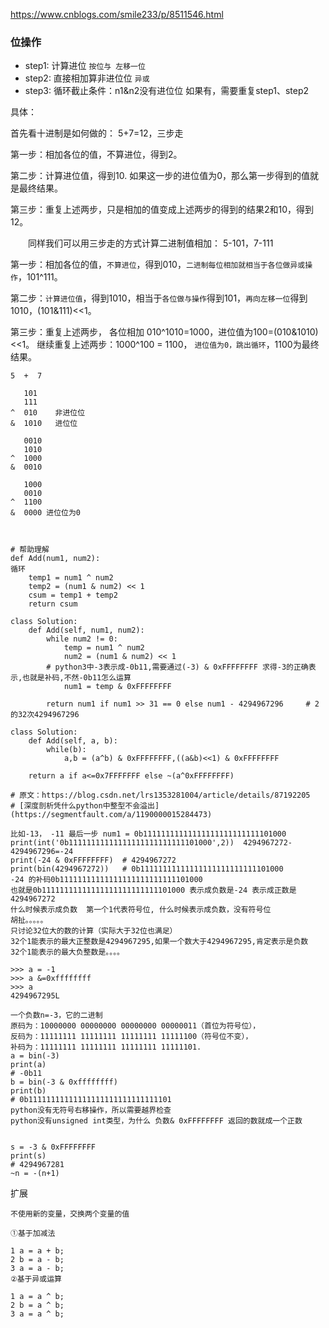 https://www.cnblogs.com/smile233/p/8511546.html

### 位操作


- step1: 计算进位 `按位与 左移一位` 
- step2: 直接相加算非进位位 `异或`
- step3: 循环截止条件：n1&n2没有进位位
         如果有，需要重复step1、step2

具体：

首先看十进制是如何做的： 5+7=12，三步走

第一步：相加各位的值，不算进位，得到2。

第二步：计算进位值，得到10. 如果这一步的进位值为0，那么第一步得到的值就是最终结果。

第三步：重复上述两步，只是相加的值变成上述两步的得到的结果2和10，得到12。


　　同样我们可以用三步走的方式计算二进制值相加： 5-101，7-111
  
第一步：相加各位的值，`不算进位`，得到010，`二进制每位相加就相当于各位做异或操作`，101^111。

第二步：`计算进位值`，得到1010，相当于`各位做与操作`得到101，`再向左移一位`得到1010，(101&111)<<1。

第三步：重复上述两步， 各位相加 010^1010=1000，进位值为100=(010&1010)<<1。 
       继续重复上述两步：1000^100 = 1100，
       `进位值为0，跳出循环`，1100为最终结果。
   


```
5  +  7

   101 
   111
^  010    非进位位
&  1010   进位位

   0010 
   1010
^  1000
&  0010

   1000
   0010
^  1100
&  0000 进位位为0



# 帮助理解
def Add(num1, num2):
循环
    temp1 = num1 ^ num2
    temp2 = (num1 & num2) << 1
    csum = temp1 + temp2
    return csum
```
```python3
class Solution:
    def Add(self, num1, num2):
        while num2 != 0:
            temp = num1 ^ num2
            num2 = (num1 & num2) << 1
	    # python3中-3表示成-0b11,需要通过(-3) & 0xFFFFFFFF 求得-3的正确表示,也就是补码,不然-0b11怎么运算
            num1 = temp & 0xFFFFFFFF
        
        return num1 if num1 >> 31 == 0 else num1 - 4294967296     # 2的32次4294967296
		
class Solution: 
    def Add(self, a, b):           
        while(b): 
            a,b = (a^b) & 0xFFFFFFFF,((a&b)<<1) & 0xFFFFFFFF
        
	return a if a<=0x7FFFFFFF else ~(a^0xFFFFFFFF)
 
# 原文：https://blog.csdn.net/lrs1353281004/article/details/87192205 
# [深度剖析凭什么python中整型不会溢出](https://segmentfault.com/a/1190000015284473)

```

```
比如-13， -11 最后一步 num1 = 0b11111111111111111111111111101000
print(int('0b11111111111111111111111111101000',2))  4294967272-4294967296=-24
print(-24 & 0xFFFFFFFF)  # 4294967272
print(bin(4294967272))   # 0b11111111111111111111111111101000
-24 的补码0b11111111111111111111111111101000 
也就是0b11111111111111111111111111101000 表示成负数是-24 表示成正数是4294967272
什么时候表示成负数  第一个1代表符号位, 什么时候表示成负数，没有符号位
胡扯。。。。。
只讨论32位大的数的计算（实际大于32位也满足）
32个1能表示的最大正整数是4294967295,如果一个数大于4294967295,肯定表示是负数
32个1能表示的最大负整数是。。。。
```

```	   
>>> a = -1
>>> a &=0xffffffff
>>> a
4294967295L

一个负数n=-3，它的二进制
原码为：10000000 00000000 00000000 00000011（首位为符号位），
反码为：11111111 11111111 11111111 11111100（符号位不变），
补码为：11111111 11111111 11111111 11111101.
a = bin(-3)
print(a)
# -0b11
b = bin(-3 & 0xffffffff)
print(b)
# 0b11111111111111111111111111111101
python没有无符号右移操作，所以需要越界检查
python没有unsigned int类型，为什么 负数& 0xFFFFFFFF 返回的数就成一个正数


s = -3 & 0xFFFFFFFF
print(s)	
# 4294967281
~n = -(n+1)

```
扩展
```
不使用新的变量，交换两个变量的值

①基于加减法

1 a = a + b;
2 b = a - b;
3 a = a - b;
②基于异或运算

1 a = a ^ b;
2 b = a ^ b;
3 a = a ^ b;
```

